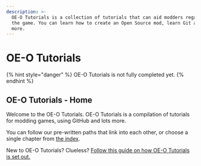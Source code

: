 ```yaml
---
description: >-
  OE-O Tutorials is a collection of tutorials that can aid modders regardless of
  the game. You can learn how to create an Open Source mod, learn Git and lots
  more.
---
```


# OE-O Tutorials

{% hint style="danger" %}
OE-O Tutorials is not fully completed yet.
{% endhint %}

## OE-O Tutorials - Home

Welcome to the OE-O Tutorials. OE-O Tutorials is a compilation of tutorials for modding games, using GitHub and lots more.

You can follow our pre-written paths that link into each other, or choose a single chapter from [the index](index.md).

New to OE-O Tutorials? Clueless? [Follow this guide on how OE-O Tutorials is set out.](otw-1/otw-1.md)



